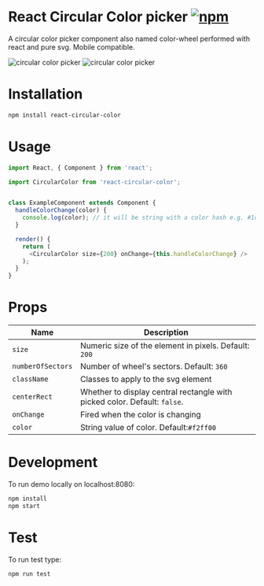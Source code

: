 # React Circular Color picker [![npm](https://img.shields.io/npm/dt/react-circular-color.svg)](https://www.npmjs.com/package/react-circular-color)


A circular color picker component also named color-wheel performed with react and pure svg. Mobile compatible.

![circular color picker](/assets/wheel.png) ![circular color picker](/assets/wheel32.PNG)

# Installation

```bash
npm install react-circular-color
```

# Usage

```javascript
import React, { Component } from 'react';

import CircularColor from 'react-circular-color';


class ExampleComponent extends Component {
  handleColorChange(color) {
    console.log(color); // it will be string with a color hash e.g. #1c1c1c
  }

  render() {
    return (
      <CircularColor size={200} onChange={this.handleColorChange} />
    );
  }
}
```

# Props

| Name | Description |
| ---- | ----------- |
| `size` | Numeric size of the element in pixels. Default: `200` |
| `numberOfSectors` | Number of wheel's sectors. Default: `360` |
| `className` | Classes to apply to the svg element |
| `centerRect` | Whether to display central rectangle with picked color. Default: `false`. |
| `onChange` | Fired when the color is changing |
| `color` | String value of color. Default:`#f2ff00` |

# Development

To run demo locally on localhost:8080:

```bash
npm install
npm start
```

# Test

To run test type:

```bash
npm run test
```